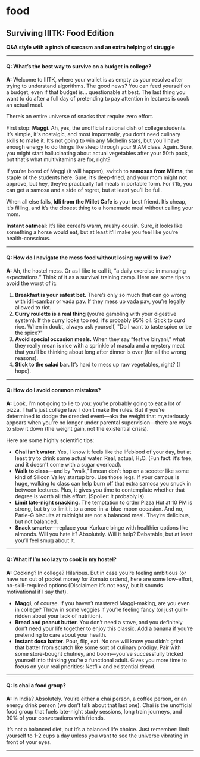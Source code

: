 # food

## Surviving IIITK: Food Edition

**Q\&A style with a pinch of sarcasm and an extra helping of struggle**

***

#### Q: What’s the best way to survive on a budget in college?

**A:** Welcome to IIITK, where your wallet is as empty as your resolve after trying to understand algorithms. The good news? You can feed yourself on a budget, even if that budget is... questionable at best. The last thing you want to do after a full day of pretending to pay attention in lectures is cook an actual meal.

There’s an entire universe of snacks that require zero effort.

First stop: **Maggi**. Ah, yes, the unofficial national dish of college students. It’s simple, it's nostalgic, and most importantly, you don’t need culinary skills to make it. It’s not going to win any Michelin stars, but you’ll have enough energy to do things like sleep through your 9 AM class. Again. Sure, you might start hallucinating about actual vegetables after your 50th pack, but that’s what multivitamins are for, right?

If you’re bored of Maggi (it will happen), switch to **samosas from Milma**, the staple of the students here. Sure, it’s deep-fried, and your mom might not approve, but hey, they’re practically full meals in portable form. For ₹15, you can get a samosa and a side of regret, but at least you’ll be full.

When all else fails, **Idli from the Millet Cafe** is your best friend. It’s cheap, it's filling, and it’s the closest thing to a homemade meal without calling your mom.

**Instant oatmeal**: It’s like cereal’s warm, mushy cousin. Sure, it looks like something a horse would eat, but at least it’ll make you feel like you’re health-conscious.

***

#### Q: How do I navigate the mess food without losing my will to live?

**A:** Ah, the hostel mess. Or as I like to call it, “a daily exercise in managing expectations.” Think of it as a survival training camp. Here are some tips to avoid the worst of it:

1. **Breakfast is your safest bet.** There’s only so much that can go wrong with idli-sambar or vada pav. If they mess up vada pav, you’re legally allowed to riot.
2. **Curry roulette is a real thing** (you’re gambling with your digestive system). If the curry looks too red, it’s probably 95% oil. Stick to curd rice. When in doubt, always ask yourself, "Do I want to taste spice or be the spice?"
3. **Avoid special occasion meals.** When they say “festive biryani,” what they really mean is rice with a sprinkle of masala and a mystery meat that you’ll be thinking about long after dinner is over (for all the wrong reasons).
4. **Stick to the salad bar.** It’s hard to mess up raw vegetables, right? (I hope).

***

#### Q: How do I avoid common mistakes?

**A:** Look, I’m not going to lie to you: you’re probably going to eat a lot of pizza. That’s just college law. I don’t make the rules. But if you’re determined to dodge the dreaded event—aka the weight that mysteriously appears when you’re no longer under parental supervision—there are ways to slow it down (the weight gain, not the existential crisis).

Here are some highly scientific tips:

* **Chai isn’t water.** Yes, I know it feels like the lifeblood of your day, but at least try to drink some actual water. Real, actual, H₂O. (Fun fact: it’s free, and it doesn’t come with a sugar overload).
* **Walk to class**—and by "walk," I mean don’t hop on a scooter like some kind of Silicon Valley startup bro. Use those legs. If your campus is huge, walking to class can help burn off that extra samosa you snuck in between lectures. Plus, it gives you time to contemplate whether that degree is worth all this effort. (Spoiler: it probably is).
* **Limit late-night snacking.** The temptation to order Pizza Hut at 10 PM is strong, but try to limit it to a once-in-a-blue-moon occasion. And no, Parle-G biscuits at midnight are not a balanced meal. They’re delicious, but not balanced.
* **Snack smarter**—replace your Kurkure binge with healthier options like almonds. Will you hate it? Absolutely. Will it help? Debatable, but at least you’ll feel smug about it.

***

#### Q: What if I’m too lazy to cook in my hostel?

**A:** Cooking? In college? Hilarious. But in case you’re feeling ambitious (or have run out of pocket money for Zomato orders), here are some low-effort, no-skill-required options (Disclaimer: it’s not easy, but it sounds motivational if I say that).

* **Maggi**, of course. If you haven’t mastered Maggi-making, are you even in college? Throw in some veggies if you’re feeling fancy (or just guilt-ridden about your lack of nutrition).
* **Bread and peanut butter**. You don’t need a stove, and you definitely don’t need your life together to enjoy this classic. Add a banana if you’re pretending to care about your health.
* **Instant dosa batter**. Pour, flip, eat. No one will know you didn’t grind that batter from scratch like some sort of culinary prodigy. Pair with some store-bought chutney, and boom—you’ve successfully tricked yourself into thinking you’re a functional adult. Gives you more time to focus on your real priorities: Netflix and existential dread.

***

#### Q: Is chai a food group?

**A:** In India? Absolutely. You’re either a chai person, a coffee person, or an energy drink person (we don’t talk about that last one). Chai is the unofficial food group that fuels late-night study sessions, long train journeys, and 90% of your conversations with friends.

It’s not a balanced diet, but it’s a balanced life choice. Just remember: limit yourself to 1-2 cups a day unless you want to see the universe vibrating in front of your eyes.

***
